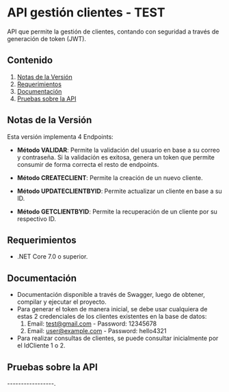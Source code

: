 # **API gestión clientes - TEST**

API que permite la gestión de clientes, contando con seguridad a través de generación de token (JWT).

## **Contenido**

1. [Notas de la Versión](https://github.com/CrLara88/ClientesAPI/tree/main#notas-de-la-versi%C3%B3n)
2. [Requerimientos](https://github.com/CrLara88/ClientesAPI/tree/main#requerimientos)
3. [Documentación](https://github.com/CrLara88/ClientesAPI/tree/main#documentaci%C3%B3n)
4. [Pruebas sobre la API](https://github.com/CrLara88/ClientesAPI/tree/main#pruebas-sobre-la-api)

## **Notas de la Versión**

Esta versión implementa 4 Endpoints:

- **Método VALIDAR**: Permite la validación del usuario en base a su correo y contraseña. 
Si la validación es exitosa, genera un token que permite consumir de forma correcta el 
resto de endpoints.

- **Método CREATECLIENT**: Permite la creación de un nuevo cliente.

- **Método UPDATECLIENTBYID**: Permite actualizar un cliente en base a su ID.

- **Método GETCLIENTBYID**: Permite la recuperación de un cliente por su respectivo ID.

## **Requerimientos**
- .NET Core 7.0 o superior.

## **Documentación**
- Documentación disponible a través de Swagger, luego de obtener, compilar y ejecutar el proyecto.
- Para generar el token de manera inicial, se debe usar cualquiera de estas 2 credenciales de los clientes existentes en la base de datos:
  1. Email: test@gmail.com - Password: 12345678
  2. Email: user@example.com - Password: hello4321
- Para realizar consultas de clientes, se puede consultar inicialmente por el IdCliente 1 o 2.

## **Pruebas sobre la API**
-----------------.
